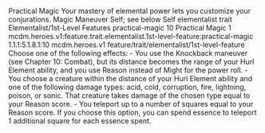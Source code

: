 <ability>
  <name>Practical Magic</name>
  <flavor>Your mastery of elemental power lets you customize your conjurations.</flavor>
  <keywords>
    <keyword>Magic</keyword>
  </keywords>
  <type>Maneuver</type>
  <distance>Self; see below</distance>
  <target>Self</target>
  <metadata>
    <class>elementalist</class>
    <feature_type>trait</feature_type>
    <file_dpath>Elementalist/1st-Level Features</file_dpath>
    <item_id>practical-magic</item_id>
    <item_index>10</item_index>
    <item_name>Practical Magic</item_name>
    <level>1</level>
    <scc>mcdm.heroes.v1:feature.trait.elementalist.1st-level-feature:practical-magic</scc>
    <scdc>1.1.1:5.1.8.1:10</scdc>
    <source>mcdm.heroes.v1</source>
    <type>feature/trait/elementalist/1st-level-feature</type>
  </metadata>
  <effects>
    <effect type="mundane">Choose one of the following effects:
- You use the Knockback maneuver (see Chapter 10: Combat), but its distance becomes the range of your Hurl Element ability, and you use Reason instead of Might for the power roll.
- You choose a creature within the distance of your Hurl Element ability and one of the following damage types: acid, cold, corruption, fire, lightning, poison, or sonic. That creature takes damage of the chosen type equal to your Reason score.
- You teleport up to a number of squares equal to your Reason score. If you choose this option, you can spend essence to teleport 1 additional square for each essence spent.</effect>
  </effects>
</ability>
